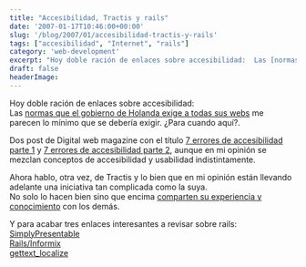 ```yaml
---
title: "Accesibilidad, Tractis y rails"
date: '2007-01-17T10:46:00+00:00'
slug: '/blog/2007/01/accesibilidad-tractis-y-rails'
tags: ["accesibilidad", "Internet", "rails"]
category: 'web-development'
excerpt: "Hoy doble ración de enlaces sobre accesibilidad:  Las [normas que el gobierno de Holanda exige a todas sus webs]( m..."
draft: false
headerImage: 
---
```

Hoy doble ración de enlaces sobre accesibilidad:  
Las [normas que el gobierno de Holanda exige a todas sus webs](http://ajaxian.com/archives/dutch-government-websites-be-accessible-or-break-the-law) me parecen lo mínimo que se debería exigir. ¿Para cuando aquí?.

Dos post de Digital web magazine con el título [7 errores de accesibilidad parte 1](http://www.digital-web.com/articles/seven_accessibility_mistakes_part_1/) y [7 errores de accesibilidad parte 2](http://www.digital-web.com/articles/seven_accessibility_mistakes_part_2/), aunque en mi opinión se mezclan conceptos de accesibilidad y usabilidad indistintamente.

Ahora hablo, otra vez, de Tractis y lo bien que en mi opinión están llevando adelante una iniciativa tan complicada como la suya.  
No solo lo hacen bien sino que encima [comparten su experiencia y conocimiento](http://blog.negonation.com/es/shu-ha-ri/) con los demás.

Y para acabar tres enlaces interesantes a revisar sobre rails:  
[SimplyPresentable](http://www.agilewebdevelopment.com/plugins/simplypresentable)  
[Rails/Informix](http://www.agilewebdevelopment.com/plugins/rails_informix)  
[gettext\_localize](http://www.agilewebdevelopment.com/plugins/gettext_localize)


